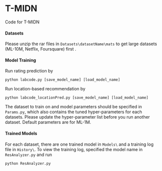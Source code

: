 # T-MIDN
Code for T-MIDN
#### Datasets
Please unzip the rar files in ``Datasets\datasetName\mats`` to get large datasets (ML-10M, Netflix, Foursquare) first .
#### Model Training
Run rating prediction by
```
python labcode.py [save_model_name] [load_model_name]
```
Run location-based recommendation by
```
python labcode_locationPred.py [save_model_name] [load_model_name]
```
The dataset to train on and model parameters should be specified in ``Params.py``, which also contains the tuned hyper-parameters for each datasets. Please update the hyper-parameter list before you run another dataset. Default parameters are for ML-1M.
#### Trained Models
For each dataset, there are one trained model in ``Models\`` and a training log file in ``History\``.
To view the training log, specified the model name in ``ResAnalyzer.py`` and run
```
python ResAnalyzer.py
```
